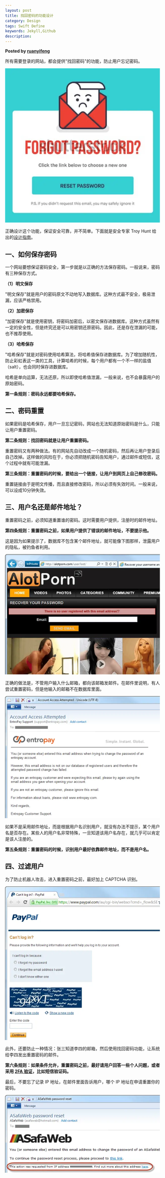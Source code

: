 ```yaml
---  
layout: post  
title: 找回密码的功能设计  
category: Design  
tags: Swift Define  
keywords: Jekyll,Github  
description: 
---  
```


__Posted by [ruanyifeng](http://www.ruanyifeng.com/blog/2019/02/password.html)__  

所有需要登录的网站，都会提供"找回密码"的功能，防止用户忘记密码。

![](/assets/postAssets/2019/bg20190202701.webp)

正确设计这个功能，保证安全可靠，并不简单。下面就是安全专家 Troy Hunt 给出的[设计指南](https://www.troyhunt.com/everything-you-ever-wanted-to-know/)。

## 一、如何保存密码

一个网站要想保证密码安全，第一步就是以正确的方法保存密码。一般说来，密码有三种保存方式。

**（1）明文保存**

"明文保存"就是用户的密码原文不动地写入数据库。这种方式最不安全，极易泄漏，应该严格禁用。

**（2）加密保存**

"加密保存"就是使用密钥，将密码加密后，以密文保存进数据库。这种方式虽然有一定的安全性，但是终究还是可以用密钥还原密码。因此，还是存在泄漏的可能，也不推荐使用。

**（3）哈希保存**

"哈希保存"就是对密码使用哈希算法，将哈希值保存进数据库。为了增加随机性，防止彩虹表这一类的工具，计算哈希的时候，每个用户都有一个不一样的盐值（salt），也会同时保存进数据库。

哈希是单向运算，无法还原，所以即使哈希值泄漏，一般来说，也不会暴露用户的原始密码。

**第一条规则：密码永远都要哈希保存。**

## 二、密码重置

如果密码是哈希保存，用户一旦忘记密码，网站也无法知道原始密码是什么，只能让用户重置密码。

**第二条规则：找回密码就是让用户重置密码。**

重置密码又有两种做法。有的网站先自动改成一个随机密码，然后再让用户登录后自己改掉。这样做的风险在于，你必须把随机密码告知用户，通过邮件或短信，这个过程中就有可能泄漏。

**第三条规则：重置密码的时候，要给出一个链接，让用户到网页上自己修改密码。**

重置链接由于是明文传播，而且直接修改密码，所以必须有失效时间。一般来说，可以设成10分钟失效。

## 三、用户名还是邮件地址？

重置密码之前，必须知道重置谁的密码。这时需要用户提供，注册时的邮件地址。

**第四条规则：重置密码之前，如果用户提供了错误的邮件地址，不要提示他。**

这是因为如果提示了，数据库不包含某个邮件地址，就可能像下图那样，泄露用户的隐私，被钓鱼者利用。

![](/assets/postAssets/2019/bg20190202702.webp)

正确的做法是，不管用户输入什么邮箱，都向该邮箱发邮件。在邮件里说明，有人尝试重置密码，但是他输入的邮箱不在数据库里面。

![](/assets/postAssets/2019/bg20190202703.webp)

如果不是采用邮件地址，而是根据用户名识别用户，就没有办法不提示，某个用户名是否存在。某些人的用户名非常特殊，一旦知道该用户名存在，就几乎可以肯定是该人注册的。

**第五条规则：重置密码的时候，识别用户最好依靠邮件地址，而不是用户名。**

## 四、过滤用户

为了防止机器人攻击，进入重置密码之前，最好加上 CAPTCHA 识别。

![](/assets/postAssets/2019/bg20190202704.webp)

此外，还要防止一种情况：张三知道李四的邮箱，然后使用找回密码功能，让系统给李四发出重置密码的邮件。

**第六条规则：如果条件允许，重置密码之前，最好请用户回答一些个人问题，或者采用 [2FA 验证](http://www.ruanyifeng.com/blog/2017/11/2fa-tutorial.html)，比如短信验证码。**

最后，不要忘了记录 IP 地址，在邮件里面告诉用户，哪个 IP 地址在申请重置你的密码。

![](/assets/postAssets/2019/bg20190202705.webp)



